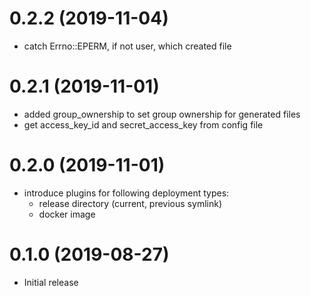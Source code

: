 0.2.2 (2019-11-04)
==================

- catch Errno::EPERM, if not user, which created file

0.2.1 (2019-11-01)
==================

- added group\_ownership to set group ownership for generated files
- get access\_key\_id and secret\_access\_key from config file

0.2.0 (2019-11-01)
==================

- introduce plugins for following deployment types:
  - release directory (current, previous symlink)
  - docker image

0.1.0 (2019-08-27)
==================

- Initial release
